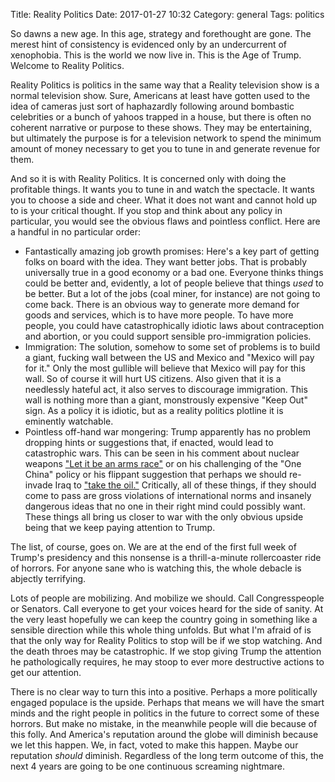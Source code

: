 Title: Reality Politics
Date: 2017-01-27 10:32
Category: general
Tags: politics

So dawns a new age.  In this age, strategy and forethought are gone.  The
merest hint of consistency is evidenced only by an undercurrent of xenophobia.
This is the world we now live in.  This is the Age of Trump.  Welcome to
Reality Politics.

Reality Politics is politics in the same way that a Reality television show is
a normal television show.  Sure, Americans at least have gotten used to the
idea of cameras just sort of haphazardly following around bombastic celebrities
or a bunch of yahoos trapped in a house, but there is often no coherent
narrative or purpose to these shows.  They may be entertaining, but ultimately
the purpose is for a television network to spend the minimum amount of money
necessary to get you to tune in and generate revenue for them.  

And so it is with Reality Politics.  It is concerned only with doing the
profitable things.  It wants you to tune in and watch the spectacle.  It wants
you to choose a side and cheer.  What it does not want and cannot hold up to is
your critical thought.  If you stop and think about any policy in particular,
you would see the obvious flaws and pointless conflict.  Here are a handful in
no particular order:

* Fantastically amazing job growth promises: Here's a key part of getting folks
  on board with the idea.  They want better jobs.  That is probably universally
  true in a good economy or a bad one.  Everyone thinks things could be better
  and, evidently, a lot of people believe that things *used* to be better.  But
  a lot of the jobs (coal miner, for instance) are not going to come back.
  There is an obvious way to generate more demand for goods and services, which
  is to have more people.  To have more people, you could have catastrophically
  idiotic laws about contraception and abortion, or you could support sensible
  pro-immigration policies.
* Immigration: The solution, somehow to some set of problems is to build a
  giant, fucking wall between the US and Mexico and "Mexico will pay for it."
  Only the most gullible will believe that Mexico will pay for this wall.  So of
  course it will hurt US citizens.  Also given that it is a needlessly hateful
  act, it also serves to discourage immigration.  This wall is nothing more
  than a giant, monstrously expensive "Keep Out" sign.  As a policy it is
  idiotic, but as a reality politics plotline it is eminently watchable.  
* Pointless off-hand war mongering: Trump apparently has no problem dropping
  hints or suggestions that, if enacted, would lead to catastrophic wars.  This
  can be seen in his comment about nuclear weapons ["Let it be an arms
  race"](http://www.msnbc.com/morning-joe/watch/trump-on-nukes-let-it-be-an-arms-race-840234051934)
  or on his challenging of the "One China" policy or his flippant suggestion
  that perhaps we should re-invade Iraq to ["take the
  oil."](https://www.washingtonpost.com/news/energy-environment/wp/2016/09/09/trump-thinks-the-u-s-should-take-the-oil-in-iraq-heres-why-that-is-not-so-easy/)
  Critically, all of these things, if they should come to pass are gross
  violations of international norms and insanely dangerous ideas that no
  one in their right mind could possibly want.  These things all bring us
  closer to war with the only obvious upside being that we keep paying
  attention to Trump.

The list, of course, goes on.  We are at the end of the first full week of
Trump's presidency and this nonsense is a thrill-a-minute rollercoaster ride of
horrors.  For anyone sane who is watching this, the whole debacle is abjectly
terrifying.

Lots of people are mobilizing.  And mobilize we should.  Call Congresspeople or
Senators.  Call everyone to get your voices heard for the side of sanity.  At
the very least hopefully we can keep the country going in something like a
sensible direction while this whole thing unfolds.  But what I'm afraid of is
that the only way for Reality Politics to stop will be if we stop watching.
And the death throes may be catastrophic.  If we stop giving Trump the
attention he pathologically requires, he may stoop to ever more destructive
actions to get our attention.

There is no clear way to turn this into a positive.  Perhaps a more politically
engaged populace is the upside.  Perhaps that means we will have the smart
minds and the right people in politics in the future to correct some of these
horrors.  But make no mistake, in the meanwhile people will die because of this
folly.  And America's reputation around the globe will diminish because we let
this happen.  We, in fact, voted to make this happen.  Maybe our reputation
*should* diminish.  Regardless of the long term outcome of this, the next 4
years are going to be one continuous screaming nightmare.
